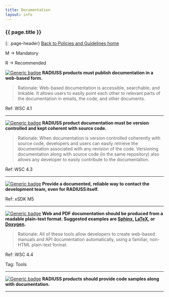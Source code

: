 ```yaml
---
title: Documentation
layout: info
---
```


### {{ page.title }}
{: .page-header}
[Back to Policies and Guidelines home](/radiuss/policies/)

M → Mandatory

R → Recommended

[![Generic badge](https://img.shields.io/badge/M.doc-1-blue.svg)]() **RADIUSS products must publish documentation in a web-based form.**

> Rationale: Web-based documentation is accessible, searchable, and linkable. It allows users to easily point each other to relevant parts of the documentation in emails, the code, and other documents. 

Ref: WSC 4.1

---

[![Generic badge](https://img.shields.io/badge/M.doc-2-blue.svg)]() **RADIUSS product documentation must be version controlled and kept coherent with source code.**

> Rationale: When documentation is version controlled coherently with source code, developers and users can easily retrieve the documentation associated with any revision of the code. Versioning documentation along with source code (in the same repository) also allows any developer to easily contribute to the documentation. 

Ref: WSC 4.3

---

[![Generic badge](https://img.shields.io/badge/M.doc-3-blue.svg)]() **Provide a documented, reliable way to contact the development team, even for RADIUSS itself.**

Ref: xSDK M5

---

[![Generic badge](https://img.shields.io/badge/R.doc-4-blue.svg)]() **Web and PDF documentation should be produced from a readable plain-text format. Suggested examples are [Sphinx](http://www.sphinx-doc.org/en/master/#), [LaTeX](https://www.latex-project.org/), or [Doxygen](http://www.doxygen.nl/).**

> Rationale: All of these tools allow developers to create web-based manuals and API documentation automatically, using a familiar, non-HTML plain-text format.

Ref: WSC 4.4

Tag: Tools

---

[![Generic badge](https://img.shields.io/badge/R.doc-5-blue.svg)]() **RADIUSS products should provide code samples along with documentation.**

---
